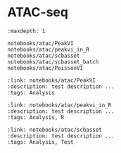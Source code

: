 # ATAC-seq

```{toctree}
:maxdepth: 1

notebooks/atac/PeakVI
notebooks/atac/peakvi_in_R
notebooks/atac/scbasset
notebooks/atac/scbasset_batch
notebooks/atac/PoissonVI
```

<!-- Below we use a custom directive to create tutorial cards.
     If a new tutorial is added, a card directive for it should
     be added below. Tutorial cards are used to create the filterable
     list on the main tutorials page -->

```{tutorialcard}
:link: notebooks/atac/PeakVI
:description: test description ...
:tags: Analysis
```

```{tutorialcard}
:link: notebooks/atac/peakvi_in_R
:description: test description ...
:tags: Analysis, R
```

```{tutorialcard}
:link: notebooks/atac/scbasset
:description: test description ...
:tags: Analysis, Test
```
